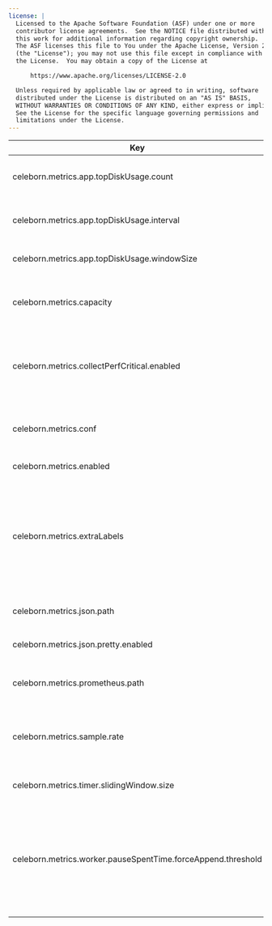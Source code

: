 ```yaml
---
license: |
  Licensed to the Apache Software Foundation (ASF) under one or more
  contributor license agreements.  See the NOTICE file distributed with
  this work for additional information regarding copyright ownership.
  The ASF licenses this file to You under the Apache License, Version 2.0
  (the "License"); you may not use this file except in compliance with
  the License.  You may obtain a copy of the License at

      https://www.apache.org/licenses/LICENSE-2.0

  Unless required by applicable law or agreed to in writing, software
  distributed under the License is distributed on an "AS IS" BASIS,
  WITHOUT WARRANTIES OR CONDITIONS OF ANY KIND, either express or implied.
  See the License for the specific language governing permissions and
  limitations under the License.
---
```


<!--begin-include-->
| Key | Default | Description | Since | Deprecated |
| --- | ------- | ----------- | ----- | ---------- |
| celeborn.metrics.app.topDiskUsage.count | 50 | Size for top items about top disk usage applications list. | 0.2.0 |  | 
| celeborn.metrics.app.topDiskUsage.interval | 10min | Time length for a window about top disk usage application list. | 0.2.0 |  | 
| celeborn.metrics.app.topDiskUsage.windowSize | 24 | Window size about top disk usage application list. | 0.2.0 |  | 
| celeborn.metrics.capacity | 4096 | The maximum number of metrics which a source can use to generate output strings. | 0.2.0 |  | 
| celeborn.metrics.collectPerfCritical.enabled | false | It controls whether to collect metrics which may affect performance. When enable, Celeborn collects them. | 0.2.0 |  | 
| celeborn.metrics.conf | &lt;undefined&gt; | Custom metrics configuration file path. Default use `metrics.properties` in classpath. | 0.3.0 |  | 
| celeborn.metrics.enabled | true | When true, enable metrics system. | 0.2.0 |  | 
| celeborn.metrics.extraLabels |  | If default metric labels are not enough, extra metric labels can be customized. Labels' pattern is: `<label1_key>=<label1_value>[,<label2_key>=<label2_value>]*`; e.g. `env=prod,version=1` | 0.3.0 |  | 
| celeborn.metrics.json.path | /metrics/json | URI context path of json metrics HTTP server. | 0.4.0 |  | 
| celeborn.metrics.json.pretty.enabled | true | When true, view metrics in json pretty format | 0.4.0 |  | 
| celeborn.metrics.prometheus.path | /metrics/prometheus | URI context path of prometheus metrics HTTP server. | 0.4.0 |  | 
| celeborn.metrics.sample.rate | 1.0 | It controls if Celeborn collect timer metrics for some operations. Its value should be in [0.0, 1.0]. | 0.2.0 |  | 
| celeborn.metrics.timer.slidingWindow.size | 4096 | The sliding window size of timer metric. | 0.2.0 |  | 
| celeborn.metrics.worker.pauseSpentTime.forceAppend.threshold | 10 | Force append worker pause spent time even if worker still in pause serving state.Help user can find worker pause spent time increase, when worker always been pause state. |  |  | 
<!--end-include-->
